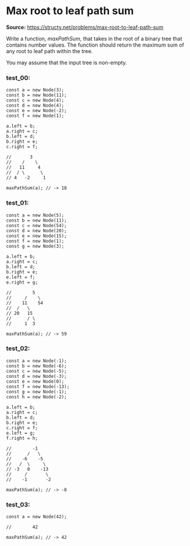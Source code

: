 # Max root to leaf path sum
**Source:** https://structy.net/problems/max-root-to-leaf-path-sum

Write a function, *maxPathSum*, that takes in the root of a binary tree that contains number values. The function should return the maximum sum of any root to leaf path within the tree.

You may assume that the input tree is non-empty.

### test_00:

```
const a = new Node(3);
const b = new Node(11);
const c = new Node(4);
const d = new Node(4);
const e = new Node(-2);
const f = new Node(1);

a.left = b;
a.right = c;
b.left = d;
b.right = e;
c.right = f;

//       3
//    /    \
//   11     4
//  / \      \
// 4   -2     1

maxPathSum(a); // -> 18

```

### test_01:

```
const a = new Node(5);
const b = new Node(11);
const c = new Node(54);
const d = new Node(20);
const e = new Node(15);
const f = new Node(1);
const g = new Node(3);

a.left = b;
a.right = c;
b.left = d;
b.right = e;
e.left = f;
e.right = g;

//        5
//     /    \
//    11    54
//  /   \
// 20   15
//      / \
//     1  3

maxPathSum(a); // -> 59

```

### test_02:

```
const a = new Node(-1);
const b = new Node(-6);
const c = new Node(-5);
const d = new Node(-3);
const e = new Node(0);
const f = new Node(-13);
const g = new Node(-1);
const h = new Node(-2);

a.left = b;
a.right = c;
b.left = d;
b.right = e;
c.right = f;
e.left = g;
f.right = h;

//        -1
//      /   \
//    -6    -5
//   /  \     \
// -3   0    -13
//     /       \
//    -1       -2

maxPathSum(a); // -> -8

```

### test_03:

```
const a = new Node(42);

//        42

maxPathSum(a); // -> 42

```
